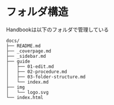 # フォルダ構造
Handbookは以下のフォルダで管理している

```
docs/
├── README.md
├── _coverpage.md
├── _sidebar.md
├── guide
│   ├── 01-edit.md
│   ├── 02-procedure.md
│   ├── 03-folder-structure.md
│   └── index.md
├── img
│   └── logo.svg
└── index.html
```